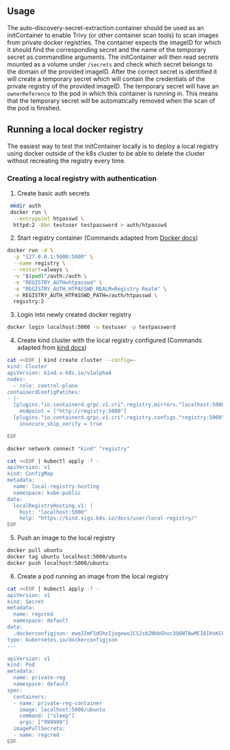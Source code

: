 <!--
SPDX-FileCopyrightText: 2021 iteratec GmbH

SPDX-License-Identifier: Apache-2.0
-->

## Usage
The auto-discovery-secret-extraction container should be used as an initContainer to enable Trivy (or other container scan tools) to scan images from private docker registries. The container expects the imageID for which it should find the corresponding secret and the name of the temporary secret as commandline arguments. The initContainer will then read secrets mounted as a volume under `/secrets` and check which secret belongs to the domain of the provided imageID. After the correct secret is identified it will create a temporary secret which will contain the credentials of the private registry of the provided imageID. The temporary secret will have an `ownerReference` to the pod in which this container is running in. This means that the temporary secret will be automatically removed when the scan of the pod is finished.

## Running a local docker registry
The easiest way to test the initContainer locally is to deploy a local registry using docker outside of the k8s cluster to be able to delete the cluster without recreating the registry every time.
### Creating a local registry with authentication 
1. Create basic auth secrets
```bash
 mkdir auth
 docker run \
  --entrypoint htpasswd \
  httpd:2 -Bbn testuser testpassword > auth/htpasswd

```
2. Start registry container (Commands adapted from [Docker docs](https://docs.docker.com/registry/deploying/))
```bash
docker run -d \
  -p "127.0.0.1:5000:5000" \
  --name registry \
  --restart=always \
  -v "$(pwd)"/auth:/auth \
  -e "REGISTRY_AUTH=htpasswd" \
  -e "REGISTRY_AUTH_HTPASSWD_REALM=Registry Realm" \
  -e REGISTRY_AUTH_HTPASSWD_PATH=/auth/htpasswd \
  registry:2
```
3. Login into newly created docker registry
```bash
docker login localhost:5000 -u testuser -p testpassword
```
4. Create kind cluster with the local registry configured (Commands adapted from [kind docs](https://kind.sigs.k8s.io/docs/user/local-registry/))
```bash
cat <<EOF | kind create cluster --config=-
kind: Cluster
apiVersion: kind.x-k8s.io/v1alpha4
nodes:
  - role: control-plane
containerdConfigPatches:
- |-
  [plugins."io.containerd.grpc.v1.cri".registry.mirrors."localhost:5000"]
    endpoint = ["http://registry:5000"]
  [plugins."io.containerd.grpc.v1.cri".registry.configs."registry:5000".tls]
    insecure_skip_verify = true

EOF

docker network connect "kind" "registry"

cat <<EOF | kubectl apply -f -
apiVersion: v1
kind: ConfigMap
metadata:
  name: local-registry-hosting
  namespace: kube-public
data:
  localRegistryHosting.v1: |
    host: "localhost:5000"
    help: "https://kind.sigs.k8s.io/docs/user/local-registry/"
EOF
```
5. Push an image to the local registry
```bash
docker pull ubuntu
docker tag ubuntu localhost:5000/ubuntu
docker push localhost:5000/ubuntu
```
6. Create a pod running an image from the local registry
```bash
cat <<EOF | kubectl apply -f -
apiVersion: v1
kind: Secret
metadata:
  name: regcred
  namespace: default
data:
  .dockerconfigjson: ewoJImF1dGhzIjogewoJCSJsb2NhbGhvc3Q6NTAwMCI6IHsKCQkJImF1dGgiOiAiZEdWemRIVnpaWEk2ZEdWemRIQmhjM04zYjNKayIKCQl9Cgl9Cn0=
type: kubernetes.io/dockerconfigjson
---

apiVersion: v1
kind: Pod 
metadata:
  name: private-reg
  namespace: default
spec:
  containers:
  - name: private-reg-container
    image: localhost:5000/ubuntu
    command: ["sleep"]
    args: ["999999"]
  imagePullSecrets:
  - name: regcred
EOF
```